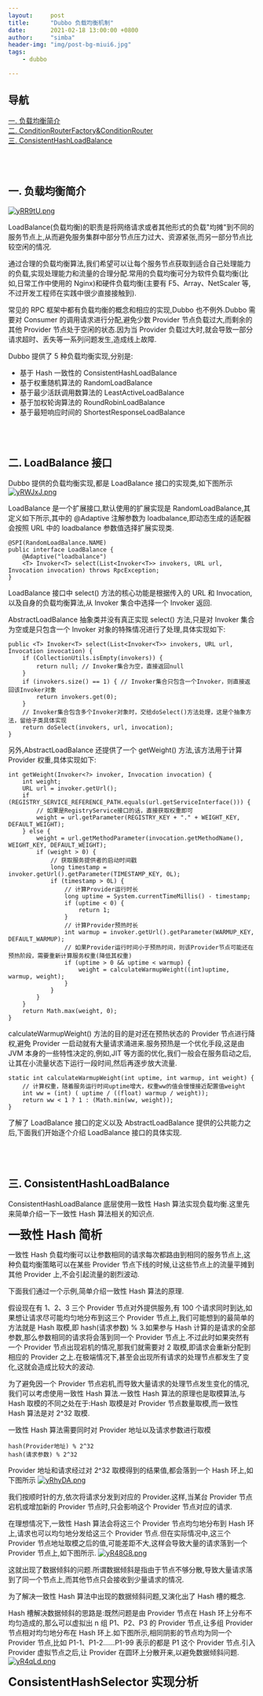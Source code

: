 ```yaml
---
layout:     post
title:      "Dubbo 负载均衡机制"
date:       2021-02-18 13:00:00 +0800
author:     "simba"
header-img: "img/post-bg-miui6.jpg"
tags:
    - dubbo

---
```



## 导航
[一. 负载均衡简介](#jump1)
<br>
[二. ConditionRouterFactory&ConditionRouter](#jump2)
<br>
[三. ConsistentHashLoadBalance](#jump3)
<br>




<br><br>
## <span id="jump1">一. 负载均衡简介</span>

[![yRR9tU.png](https://s3.ax1x.com/2021/02/18/yRR9tU.png)](https://imgchr.com/i/yRR9tU)

LoadBalance(负载均衡)的职责是将网络请求或者其他形式的负载"均摊"到不同的服务节点上,从而避免服务集群中部分节点压力过大、资源紧张,而另一部分节点比较空闲的情况.<br>

通过合理的负载均衡算法,我们希望可以让每个服务节点获取到适合自己处理能力的负载,实现处理能力和流量的合理分配.常用的负载均衡可分为软件负载均衡(比如,日常工作中使用的 Nginx)和硬件负载均衡(主要有 F5、Array、NetScaler 等,不过开发工程师在实践中很少直接接触到).<br>

常见的 RPC 框架中都有负载均衡的概念和相应的实现,Dubbo 也不例外.Dubbo 需要对 Consumer 的调用请求进行分配,避免少数 Provider 节点负载过大,而剩余的其他 Provider 节点处于空闲的状态.因为当 Provider 负载过大时,就会导致一部分请求超时、丢失等一系列问题发生,造成线上故障.<br>

Dubbo 提供了 5 种负载均衡实现,分别是:
* 基于 Hash 一致性的 ConsistentHashLoadBalance
* 基于权重随机算法的 RandomLoadBalance
* 基于最少活跃调用数算法的 LeastActiveLoadBalance
* 基于加权轮询算法的 RoundRobinLoadBalance
* 基于最短响应时间的 ShortestResponseLoadBalance



<br><br>
## <span id="jump2">二. LoadBalance 接口</span>

Dubbo 提供的负载均衡实现,都是 LoadBalance 接口的实现类,如下图所示
[![yRWJxJ.png](https://s3.ax1x.com/2021/02/18/yRWJxJ.png)](https://imgchr.com/i/yRWJxJ)

LoadBalance 是一个扩展接口,默认使用的扩展实现是 RandomLoadBalance,其定义如下所示,其中的 @Adaptive 注解参数为 loadbalance,即动态生成的适配器会按照 URL 中的 loadbalance 参数值选择扩展实现类.
```
@SPI(RandomLoadBalance.NAME)
public interface LoadBalance {
    @Adaptive("loadbalance")
    <T> Invoker<T> select(List<Invoker<T>> invokers, URL url, Invocation invocation) throws RpcException;
}
```

LoadBalance 接口中 select() 方法的核心功能是根据传入的 URL 和 Invocation,以及自身的负载均衡算法,从 Invoker 集合中选择一个 Invoker 返回.<br>

AbstractLoadBalance 抽象类并没有真正实现 select() 方法,只是对 Invoker 集合为空或是只包含一个 Invoker 对象的特殊情况进行了处理,具体实现如下:
```
public <T> Invoker<T> select(List<Invoker<T>> invokers, URL url, Invocation invocation) {
    if (CollectionUtils.isEmpty(invokers)) { 
        return null; // Invoker集合为空，直接返回null
    }
    if (invokers.size() == 1) { // Invoker集合只包含一个Invoker，则直接返回该Invoker对象
        return invokers.get(0);
    }
    // Invoker集合包含多个Invoker对象时，交给doSelect()方法处理，这是个抽象方法，留给子类具体实现
    return doSelect(invokers, url, invocation);
}
```

另外,AbstractLoadBalance 还提供了一个 getWeight() 方法,该方法用于计算 Provider 权重,具体实现如下:
```
int getWeight(Invoker<?> invoker, Invocation invocation) {
    int weight;
    URL url = invoker.getUrl();
    if (REGISTRY_SERVICE_REFERENCE_PATH.equals(url.getServiceInterface())) {
        // 如果是RegistryService接口的话，直接获取权重即可
        weight = url.getParameter(REGISTRY_KEY + "." + WEIGHT_KEY, DEFAULT_WEIGHT);
    } else {
        weight = url.getMethodParameter(invocation.getMethodName(), WEIGHT_KEY, DEFAULT_WEIGHT);
        if (weight > 0) {
            // 获取服务提供者的启动时间戳
            long timestamp = invoker.getUrl().getParameter(TIMESTAMP_KEY, 0L);
            if (timestamp > 0L) {
                // 计算Provider运行时长
                long uptime = System.currentTimeMillis() - timestamp;
                if (uptime < 0) {
                    return 1;
                }
                // 计算Provider预热时长
                int warmup = invoker.getUrl().getParameter(WARMUP_KEY, DEFAULT_WARMUP);
                // 如果Provider运行时间小于预热时间，则该Provider节点可能还在预热阶段，需要重新计算服务权重(降低其权重)
                if (uptime > 0 && uptime < warmup) {
                    weight = calculateWarmupWeight((int)uptime, warmup, weight);
                }
            }
        }
    }
    return Math.max(weight, 0);
}
```

calculateWarmupWeight() 方法的目的是对还在预热状态的 Provider 节点进行降权,避免 Provider 一启动就有大量请求涌进来.服务预热是一个优化手段,这是由 JVM 本身的一些特性决定的,例如,JIT 等方面的优化,我们一般会在服务启动之后,让其在小流量状态下运行一段时间,然后再逐步放大流量.
```
static int calculateWarmupWeight(int uptime, int warmup, int weight) {
    // 计算权重，随着服务运行时间uptime增大，权重ww的值会慢慢接近配置值weight
    int ww = (int) ( uptime / ((float) warmup / weight));
    return ww < 1 ? 1 : (Math.min(ww, weight));
}
```

了解了 LoadBalance 接口的定义以及 AbstractLoadBalance 提供的公共能力之后,下面我们开始逐个介绍 LoadBalance 接口的具体实现.<br>



<br><br>
## <span id="jump3">三. ConsistentHashLoadBalance</span>

ConsistentHashLoadBalance 底层使用一致性 Hash 算法实现负载均衡.这里先来简单介绍一下一致性 Hash 算法相关的知识点.<br>

**<font size="5">一致性 Hash 简析</font>** <br>

一致性 Hash 负载均衡可以让参数相同的请求每次都路由到相同的服务节点上,这种负载均衡策略可以在某些 Provider 节点下线的时候,让这些节点上的流量平摊到其他 Provider 上,不会引起流量的剧烈波动.<br>

下面我们通过一个示例,简单介绍一致性 Hash 算法的原理.<br>

假设现在有 1、2、3 三个 Provider 节点对外提供服务,有 100 个请求同时到达,如果想让请求尽可能均匀地分布到这三个 Provider 节点上,我们可能想到的最简单的方法就是 Hash 取模,即 hash(请求参数) % 3.如果参与 Hash 计算的是请求的全部参数,那么参数相同的请求将会落到同一个 Provider 节点上.不过此时如果突然有一个 Provider 节点出现宕机的情况,那我们就需要对 2 取模,即请求会重新分配到相应的 Provider 之上.在极端情况下,甚至会出现所有请求的处理节点都发生了变化,这就会造成比较大的波动.<br>

为了避免因一个 Provider 节点宕机,而导致大量请求的处理节点发生变化的情况,我们可以考虑使用一致性 Hash 算法.一致性 Hash 算法的原理也是取模算法,与 Hash 取模的不同之处在于:Hash 取模是对 Provider 节点数量取模,而一致性 Hash 算法是对 2^32 取模.<br>

一致性 Hash 算法需要同时对 Provider 地址以及请求参数进行取模
```
hash(Provider地址) % 2^32
hash(请求参数) % 2^32
```

Provider 地址和请求经过对 2^32 取模得到的结果值,都会落到一个 Hash 环上,如下图所示
[![yRhyDA.png](https://s3.ax1x.com/2021/02/18/yRhyDA.png)](https://imgchr.com/i/yRhyDA)

我们按顺时针的方,依次将请求分发到对应的 Provider.这样,当某台 Provider 节点宕机或增加新的 Provider 节点时,只会影响这个 Provider 节点对应的请求.<br>

在理想情况下,一致性 Hash 算法会将这三个 Provider 节点均匀地分布到 Hash 环上,请求也可以均匀地分发给这三个 Provider 节点.但在实际情况中,这三个 Provider 节点地址取模之后的值,可能差距不大,这样会导致大量的请求落到一个 Provider 节点上,如下图所示.
[![yR48G8.png](https://s3.ax1x.com/2021/02/18/yR48G8.png)](https://imgchr.com/i/yR48G8)

这就出现了数据倾斜的问题.所谓数据倾斜是指由于节点不够分散,导致大量请求落到了同一个节点上,而其他节点只会接收到少量请求的情况.<br>

为了解决一致性 Hash 算法中出现的数据倾斜问题,又演化出了 Hash 槽的概念.<br>

Hash 槽解决数据倾斜的思路是:既然问题是由 Provider 节点在 Hash 环上分布不均匀造成的,那么可以虚拟出 n 组 P1、P2、P3 的 Provider 节点,让多组 Provider 节点相对均匀地分布在 Hash 环上.如下图所示,相同阴影的节点均为同一个 Provider 节点,比如 P1-1、P1-2……P1-99 表示的都是 P1 这个 Provider 节点.引入 Provider 虚拟节点之后,让 Provider 在圆环上分散开来,以避免数据倾斜问题.
[![yR4qLd.png](https://s3.ax1x.com/2021/02/18/yR4qLd.png)](https://imgchr.com/i/yR4qLd)

**<font size="5">ConsistentHashSelector 实现分析</font>** <br>